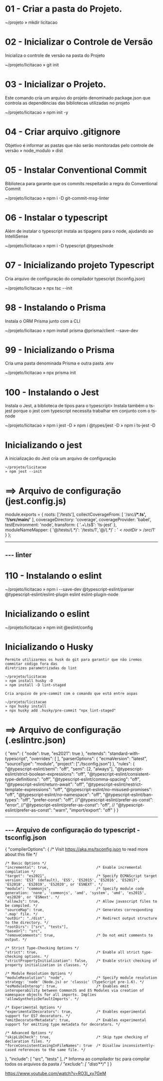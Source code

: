 # 01 - Criar a pasta do Projeto.

  ~/projeto
  » mkdir licitacao

# 02 - Inicializar o Controle de Versão
  Inicializa o controle de versão na pasta do Projeto

  ~/projeto/licitacao
  » git init

# 03 - Inicializar o Projeto.
  Este comando cria um arquivo do projeto denominado package.json que
  controla as dependências das bibliotecas utilizadas no projeto

  ~/projeto/licitacao
  » npm init -y

# 04 - Criar arquivo .gitignore
  Objetivo é informar as pastas que não serão monitoradas pelo controle de versão
  » node_modulo
  » dist

# 05 - Instalar Conventional Commit
  Biblioteca para garante que os commits respeitarão a regra do Conventional Commit

  ~/projeto/licitacao
  » npm i -D git-commit-msg-linter

# 06 - Instalar o typescript
  Além de instalar o typescript instala as tipagens para o node, ajudando ao IntelliSense

  ~/projeto/licitacao
  » npm i -D typescript @types/node

# 07 - Inicializando projeto Typescript
  Cria arquivo de configuração do compilador typescript (tsconfig.json)

  ~/projeto/licitacao
  » npx tsc --init

# 98 - Instalando o Prisma
  Instala o ORM Prisma junto com a CLI

  ~/projeto/licitacao
  » npm install prisma @prisma/client --save-dev

# 99 - Inicializando o Prisma
  Cria uma pasta denominada Prisma e outra pasta .env

  ~/projeto/licitacao
  » npx prisma init

# 100 - Instalando o Jest
  Instala o Jest, a biblioteca de tipos para o typescript> Instala também
  o ts-jest porque o jest com typescript necessita trabalhar em conjunto com o ts-node

  ~/projeto/licitacao
  » npm i jest -D
  » npm i @types/jest -D
  » npm i ts-jest -D

  # Inicializando o jest
  A inicialização do Jest cria um arquivo de configuração

    ~/projeto/licitacao
    » npm jest --init

# ==> Arquivo de configuração (jest.config.js)
module.exports = {
  roots: ['<rootDir>/tests'],
  collectCoverageFrom: [
    '<rootDir>/src/**/*.ts',
    '!<rootDir>/src/main/**'
  ],
  coverageDirectory: 'coverage',
  coverageProvider: 'babel',
  testEnvironment: 'node',
  transform: {
    '.+\\.ts$': 'ts-jest'
  },
  moduleNameMapper: {
    '@/tests/(.*)': '<rootDir>/tests/$1',
    '@/(.*)': '<rootDir>/src/$1'
  }
};

-----------------------------------------------------------------------------
--- linter
-----------------------------------------------------------------------------
# 110 - Instalando o eslint
  ~/projeto/licitacao
  » npm i --save-dev @typescript-eslint/parser @typescript-eslint/eslint-plugin eslint eslint-plugin-node

  # Inicializando o eslint
  ~/projeto/licitacao
  » npm init @eslint/config

  # Inicializando o Husky
    Permite utilizarmos os husk do git para garantir que não iremos commitar código fora das
    diretrizes parametrizadas do lint

    ~/projeto/licitacao
    » npm install husky -D
    » npm install -D lint-staged

    Cria arquivo de pre-commit com o comando que está entre aspas

    ~/projeto/licitacao
    » npx husky install
    » npx husky add .husky/pre-commit "npx lint-staged"

# ==> Arquivo de configuração (.eslintrc.json)
{
    "env": {
        "node": true,
        "es2021": true
    },
    "extends": "standard-with-typescript",
    "overrides": [
    ],
    "parserOptions": {
        "ecmaVersion": "latest",
        "sourceType": "module",
        "project": ["./tsconfig.json"]
    },
    "rules": {
        "@typescript-eslint/semi": "off",
        "semi": [2, "always"],
        "@typescript-eslint/strict-boolean-expressions": "off",
        "@typescript-eslint/consistent-type-definitions": "off",
        "@typescript-eslint/comma-spacing": "off",
        "@typescript-eslint/return-await": "off",
        "@typescript-eslint/restrict-template-expressions": "off",
        "@typescript-eslint/no-misused-promises": "off",
        "@typescript-eslint/no-namespace": "off",
        "@typescript-eslint/ban-types": "off",
        "prefer-const": "off",
        //"@typescript-eslint/prefer-as-const": "error",
        //"@typescript-eslint/prefer-as-const": "off",
        // "@typescript-eslint/prefer-as-const": "warn",
        "import/export": "off"
    }
}

-----------------------------------------------------------------------------
---  Arquivo de configuração do typescript - tsconfig.json
-----------------------------------------------------------------------------
{
  "compilerOptions": {
    /* Visit https://aka.ms/tsconfig.json to read more about this file */

    /* Basic Options */
    "incremental": true,                      /* Enable incremental compilation */
    "target": "es2021",                       /* Specify ECMAScript target version: 'ES3' (default), 'ES5', 'ES2015', 'ES2016', 'ES2017', 'ES2018', 'ES2019', 'ES2020', or 'ESNEXT'. */
    "module": "commonjs",                     /* Specify module code generation: 'none', 'commonjs', 'amd', 'system', 'umd', 'es2015', 'es2020', or 'ESNext'. */
    "allowJs": true,                          /* Allow javascript files to be compiled. */
    "sourceMap": true,                        /* Generates corresponding '.map' file. */
    "outDir": "./dist",                       /* Redirect output structure to the directory. */
    "rootDirs": ["src", "tests"],
    "baseUrl": "src",
    "removeComments": true,                   /* Do not emit comments to output. */

    /* Strict Type-Checking Options */
    "strict": true,                           /* Enable all strict type-checking options. */
    "strictPropertyInitialization": false,    /* Enable strict checking of property initialization in classes. */

    /* Module Resolution Options */
    "moduleResolution": "node",               /* Specify module resolution strategy: 'node' (Node.js) or 'classic' (TypeScript pre-1.6). */
    "esModuleInterop": true,                  /* Enables emit interoperability between CommonJS and ES Modules via creation of namespace objects for all imports. Implies 'allowSyntheticDefaultImports'. */

    /* Experimental Options */
    "experimentalDecorators": true,           /* Enables experimental support for ES7 decorators. */
    "emitDecoratorMetadata": true,            /* Enables experimental support for emitting type metadata for decorators. */

    /* Advanced Options */
    "skipLibCheck": true,                     /* Skip type checking of declaration files. */
    "forceConsistentCasingInFileNames": true  /* Disallow inconsistently-cased references to the same file. */
  },
  "include": [
    "src",
    "tests"
  ],                                          /* Informa ao compilador tsc para compilar todos os arquivos da pasta */
  "exclude": [
    "dist/**/*"
  ]
}


https://www.youtube.com/watch?v=RO3l_xy7GeM
